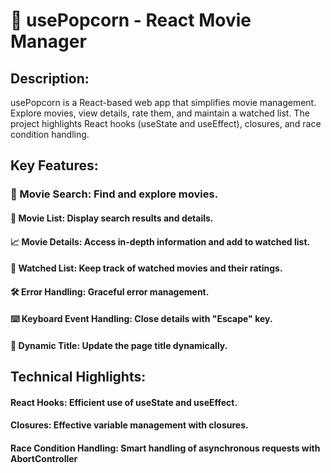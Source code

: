 # 🍿 usePopcorn - React Movie Manager

## Description:
usePopcorn is a React-based web app that simplifies movie management. Explore movies, view details, rate them, and maintain a watched list. The project highlights React hooks (useState and useEffect), closures, and race condition handling.

## Key Features:
### 🎥 Movie Search: Find and explore movies.

#### 📃 **Movie List:** Display search results and details.

#### 📈 **Movie Details:** Access in-depth information and add to watched list.

#### 👀 **Watched List:** Keep track of watched movies and their ratings.

#### 🛠️ **Error Handling:** Graceful error management.

#### ⌨️ **Keyboard Event Handling:** Close details with "Escape" key.

#### 🌟 **Dynamic Title:** Update the page title dynamically.

## Technical Highlights:

#### **React Hooks:** Efficient use of useState and useEffect.
#### **Closures:** Effective variable management with closures.
#### **Race Condition Handling:** Smart handling of asynchronous requests with AbortController
